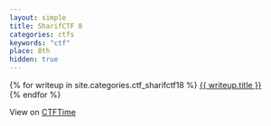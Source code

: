 ```yaml
---
layout: simple
title: SharifCTF 8
categories: ctfs
keywords: "ctf"
place: 8th
hidden: true
---
```


<div class="writeups">
    {% for writeup in site.categories.ctf_sharifctf18 %}
    <a href="{{ writeup.url }}" title="{{ writeup.description }}">
        {{ writeup.title }} <br>
    </a>
    {% endfor %}
</div>

View on [CTFTime](https://ctftime.org/event/507)
